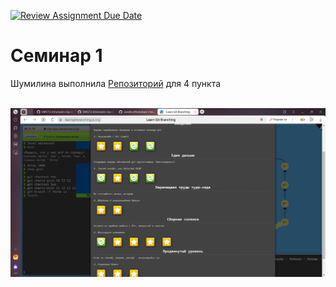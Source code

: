 [![Review Assignment Due Date](https://classroom.github.com/assets/deadline-readme-button-22041afd0340ce965d47ae6ef1cefeee28c7c493a6346c4f15d667ab976d596c.svg)](https://classroom.github.com/a/_xU4Djtu)
# Семинар 1
Шумилина выполнила
[Репозиторий](https://github.com/shumalinka/lab1/tree/main) для 4 пункта

</br>![Пройденная обучалка](image.png)
